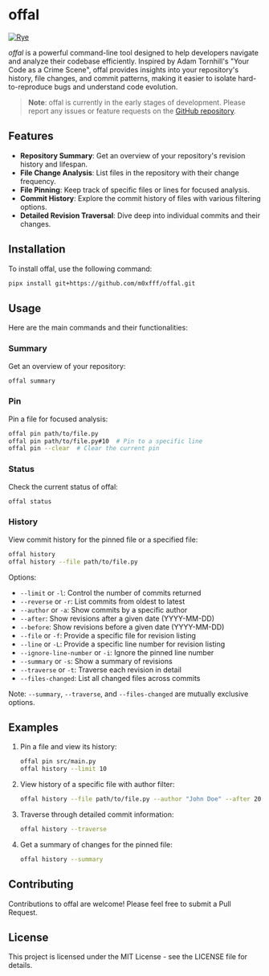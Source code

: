 # offal

[![Rye](https://img.shields.io/endpoint?url=https://raw.githubusercontent.com/astral-sh/rye/main/artwork/badge.json)](https://rye.astral.sh)

*offal* is a powerful command-line tool designed to help developers navigate and analyze their codebase efficiently. Inspired by Adam Tornhill's "Your Code as a Crime Scene", offal provides insights into your repository's history, file changes, and commit patterns, making it easier to isolate hard-to-reproduce bugs and understand code evolution.

> **Note**: offal is currently in the early stages of development. Please report any issues or feature requests on the [GitHub repository](https://github.com/m0xfff/offal).

## Features

- **Repository Summary**: Get an overview of your repository's revision history and lifespan.
- **File Change Analysis**: List files in the repository with their change frequency.
- **File Pinning**: Keep track of specific files or lines for focused analysis.
- **Commit History**: Explore the commit history of files with various filtering options.
- **Detailed Revision Traversal**: Dive deep into individual commits and their changes.

## Installation

To install offal, use the following command:

```bash
pipx install git+https://github.com/m0xfff/offal.git
```

## Usage

Here are the main commands and their functionalities:

### Summary

Get an overview of your repository:

```bash
offal summary
```

### Pin

Pin a file for focused analysis:

```bash
offal pin path/to/file.py
offal pin path/to/file.py#10  # Pin to a specific line
offal pin --clear  # Clear the current pin
```

### Status

Check the current status of offal:

```bash
offal status
```

### History

View commit history for the pinned file or a specified file:

```bash
offal history
offal history --file path/to/file.py
```

Options:
- `--limit` or `-l`: Control the number of commits returned
- `--reverse` or `-r`: List commits from oldest to latest
- `--author` or `-a`: Show commits by a specific author
- `--after`: Show revisions after a given date (YYYY-MM-DD)
- `--before`: Show revisions before a given date (YYYY-MM-DD)
- `--file` or `-f`: Provide a specific file for revision listing
- `--line` or `-L`: Provide a specific line number for revision listing
- `--ignore-line-number` or `-i`: Ignore the pinned line number
- `--summary` or `-s`: Show a summary of revisions
- `--traverse` or `-t`: Traverse each revision in detail
- `--files-changed`: List all changed files across commits

Note: `--summary`, `--traverse`, and `--files-changed` are mutually exclusive options.

## Examples

1. Pin a file and view its history:
   ```bash
   offal pin src/main.py
   offal history --limit 10
   ```

2. View history of a specific file with author filter:
   ```bash
   offal history --file path/to/file.py --author "John Doe" --after 2023-01-01
   ```

3. Traverse through detailed commit information:
   ```bash
   offal history --traverse
   ```

4. Get a summary of changes for the pinned file:
   ```bash
   offal history --summary
   ```

## Contributing

Contributions to offal are welcome! Please feel free to submit a Pull Request.

## License

This project is licensed under the MIT License - see the LICENSE file for details.
